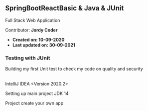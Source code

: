 ## SpringBootReactBasic & Java & JUnit


Full Stack Web Application

<Color>Contributor:
<b>Jordy Coder<br>
- Created on: 10-09-2020<br>
- Last updated on: 30-09-2021
</b>


### Testing with JUnit
Building my first Unit test to check my code on quality and security

<br/>IntelliJ IDEA <Version 2020.2>

Setting up main project JDK 14


Project create your own app


